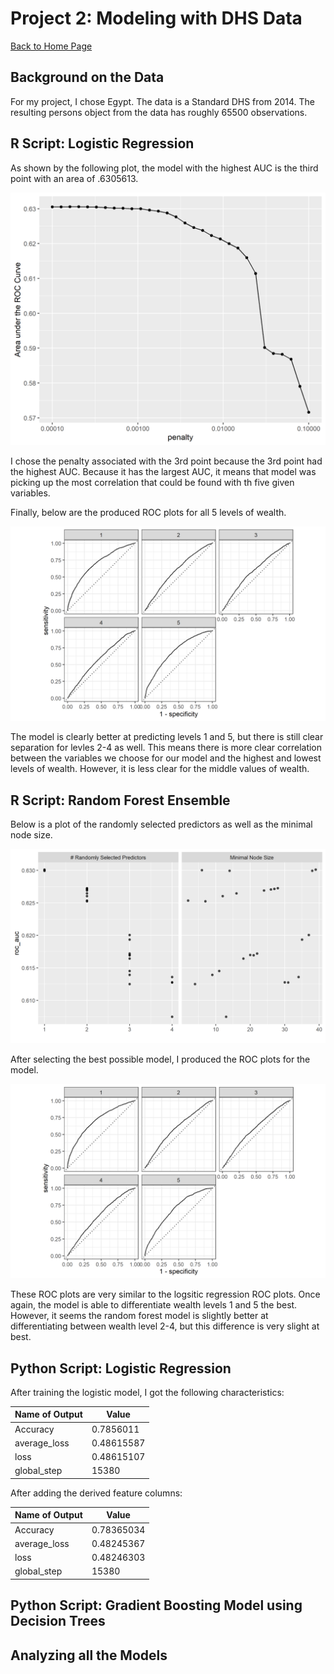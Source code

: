 # Project 2: Modeling with DHS Data

[Back to Home Page](https://jeremy-swack.github.io/applied-machine-learning/)

## Background on the Data

For my project, I chose Egypt. The data is a Standard DHS from 2014. The resulting persons object from the data has roughly 65500 observations.

## R Script: Logistic Regression

As shown by the following plot, the model with the highest AUC is the third point with an area of .6305613.

![img_1](lr_plot.png)

I chose the penalty associated with the 3rd point because the 3rd point had the highest AUC. Because it has the largest AUC, it means that model was picking up the most correlation that could be found with th five given variables.

Finally, below are the produced ROC plots for all 5 levels of wealth.

![img_2](lr_auc.png)

The model is clearly better at predicting levels 1 and 5, but there is still clear separation for levles 2-4 as well. This means there is more clear correlation between the variables we choose for our model and the highest and lowest levels of wealth. However, it is less clear for the middle values of wealth.

## R Script: Random Forest Ensemble

Below is a plot of the randomly selected predictors as well as the minimal node size.

![img_3](rf_res.png)

After selecting the best possible model, I produced the ROC plots for the model.

![img_4](rf_auc.png)

These ROC plots are very similar to the logsitic regression ROC plots. Once again, the model is able to differentiate wealth levels 1 and 5 the best. However, it seems the random forest model is slightly better at differentiating between wealth level 2-4, but this difference is very slight at best.

## Python Script: Logistic Regression

After training the logistic model, I got the following characteristics:

| Name of Output | Value |
| --- | ----------- |
| Accuracy | 0.7856011 |
| average_loss | 0.48615587 |
| loss | 0.48615107 |
| global_step | 15380 |

After adding the derived feature columns:

| Name of Output | Value |
| --- | ----------- |
| Accuracy | 0.78365034 |
| average_loss | 0.48245367 |
| loss | 0.48246303 |
| global_step | 15380 |

## Python Script: Gradient Boosting Model using Decision Trees

## Analyzing all the Models
